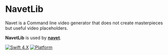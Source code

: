 # NavetLib

Navet is a Command line video generator that does not create masterpieces but useful video placeholders.


**NavetLib** is used by [**navet**](https://github.com/benoit-pereira-da-silva/mp).

[![Swift 4.X](https://img.shields.io/badge/Swift-4.0-orange.svg)](https://swift.org)  [![Platform](https://img.shields.io/badge/platforms-macOS-blue.svg)](https://developer.apple.com/platforms/) 
